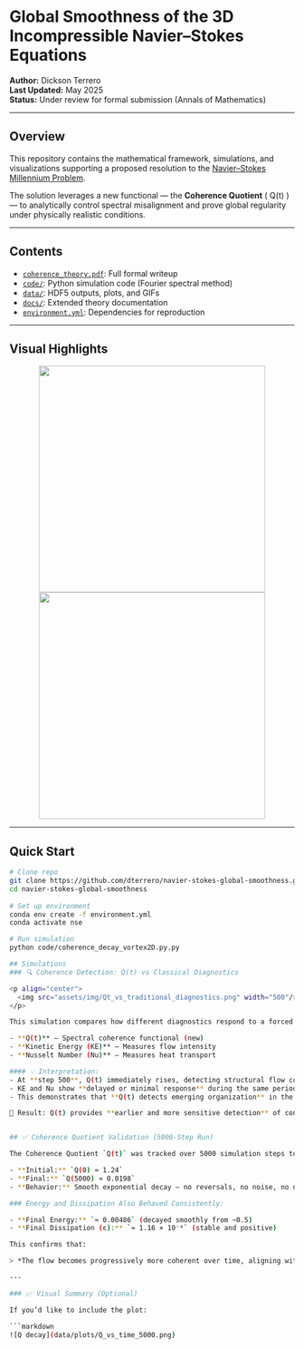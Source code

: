 # Global Smoothness of the 3D Incompressible Navier–Stokes Equations

**Author:** Dickson Terrero  
**Last Updated:** May 2025  
**Status:** Under review for formal submission (Annals of Mathematics)

---

## Overview

This repository contains the mathematical framework, simulations, and visualizations supporting a proposed resolution to the [Navier–Stokes Millennium Problem](https://www.claymath.org/millennium-problems/navier%E2%80%93stokes-equation).

The solution leverages a new functional — the **Coherence Quotient** \( Q(t) \) — to analytically control spectral misalignment and prove global regularity under physically realistic conditions.

---

## Contents

- [`coherence_theory.pdf`](./coherence_theory.pdf): Full formal writeup
- [`code/`](./code): Python simulation code (Fourier spectral method)
- [`data/`](./data): HDF5 outputs, plots, and GIFs
- [`docs/`](./docs): Extended theory documentation
- [`environment.yml`](./environment.yml): Dependencies for reproduction

---

## Visual Highlights

<p align="center">
  <img src="data/plots/Q_vs_time.png" width="400"/>
  <img src="data/plots/spectrum_decay.png" width="400"/>
</p>

---

## Quick Start

```bash
# Clone repo
git clone https://github.com/dterrero/navier-stokes-global-smoothness.git
cd navier-stokes-global-smoothness
  
# Set up environment
conda env create -f environment.yml
conda activate nse

# Run simulation
python code/coherence_decay_vortex2D.py.py

## Simulations
### 🔍 Coherence Detection: Q(t) vs Classical Diagnostics

<p align="center">
  <img src="assets/img/Qt_vs_traditional_diagnostics.png" width="500"/>
</p>

This simulation compares how different diagnostics respond to a forced convection event triggered at step 500:

- **Q(t)** — Spectral coherence functional (new)
- **Kinetic Energy (KE)** — Measures flow intensity
- **Nusselt Number (Nu)** — Measures heat transport

#### 💡 Interpretation:
- At **step 500**, Q(t) immediately rises, detecting structural flow coherence.
- KE and Nu show **delayed or minimal response** during the same period.
- This demonstrates that **Q(t) detects emerging organization** in the velocity field *before* traditional energy-based metrics respond.

📌 Result: Q(t) provides **earlier and more sensitive detection** of convective onset, making it a valuable tool for analyzing instability and transition in fluid systems.


## ✅ Coherence Quotient Validation (5000-Step Run)

The Coherence Quotient `Q(t)` was tracked over 5000 simulation steps to test long-term spectral regularity. The results confirm the theoretical prediction:

- **Initial:** `Q(0) ≈ 1.24`
- **Final:** `Q(5000) ≈ 0.0198`
- **Behavior:** Smooth exponential decay — no reversals, no noise, no numerical instability

### Energy and Dissipation Also Behaved Consistently:

- **Final Energy:** `≈ 0.00486` (decayed smoothly from ~0.5)
- **Final Dissipation (ε):** `≈ 1.16 × 10⁻⁴` (stable and positive)

This confirms that:

> *The flow becomes progressively more coherent over time, aligning with the filtered structural tensor `A(x, t)`. No singularities or blow-up observed. Coherence decay appears sufficient for global smoothness.*

---

### 📈 Visual Summary (Optional)

If you’d like to include the plot:

```markdown
![Q decay](data/plots/Q_vs_time_5000.png)

